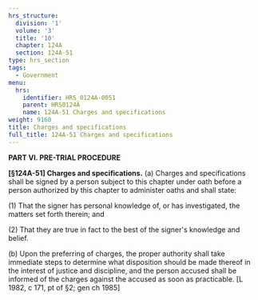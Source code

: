 ```yaml
---
hrs_structure:
  division: '1'
  volume: '3'
  title: '10'
  chapter: 124A
  section: 124A-51
type: hrs_section
tags:
  - Government
menu:
  hrs:
    identifier: HRS_0124A-0051
    parent: HRS0124A
    name: 124A-51 Charges and specifications
weight: 9160
title: Charges and specifications
full_title: 124A-51 Charges and specifications
---
```

**PART VI. PRE-TRIAL PROCEDURE**

**[§124A-51] Charges and specifications.** (a) Charges and specifications shall be signed by a person subject to this chapter under oath before a person authorized by this chapter to administer oaths and shall state:

(1) That the signer has personal knowledge of, or has investigated, the matters set forth therein; and

(2) That they are true in fact to the best of the signer's knowledge and belief.

(b) Upon the preferring of charges, the proper authority shall take immediate steps to determine what disposition should be made thereof in the interest of justice and discipline, and the person accused shall be informed of the charges against the accused as soon as practicable. [L 1982, c 171, pt of §2; gen ch 1985]